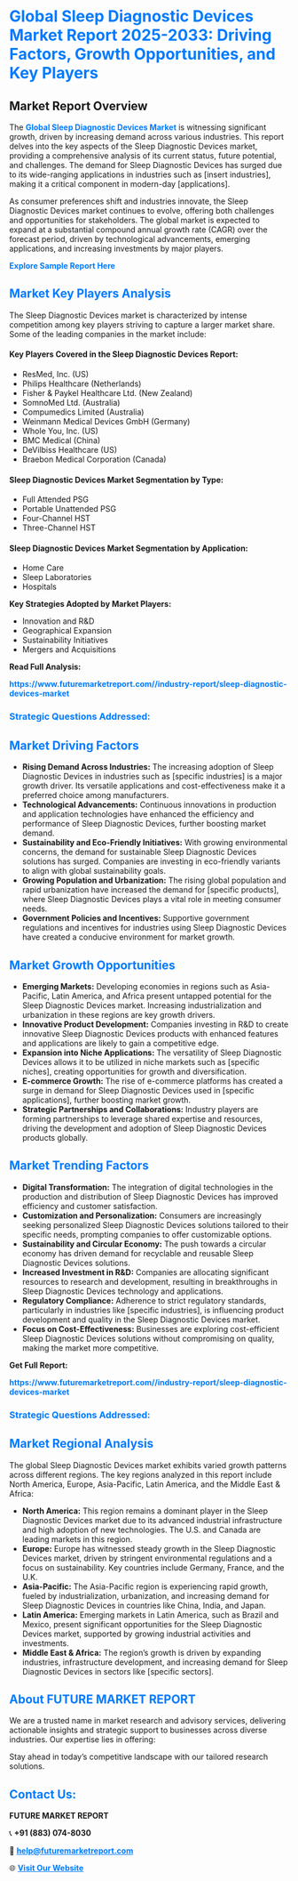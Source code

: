 <h1 style="color: #007BFF;">Global Sleep Diagnostic Devices Market Report 2025-2033: Driving Factors, Growth Opportunities, and Key Players</h1>

<section id="overview">
<h2>Market Report Overview</h2>
<p>The <a href="https://www.futuremarketreport.com//industry-report/sleep-diagnostic-devices-market" style="color: #007BFF; text-decoration: none;"><strong>Global Sleep Diagnostic Devices Market</strong></a> is witnessing significant growth, driven by increasing demand across various industries. This report delves into the key aspects of the Sleep Diagnostic Devices market, providing a comprehensive analysis of its current status, future potential, and challenges. The demand for Sleep Diagnostic Devices has surged due to its wide-ranging applications in industries such as [insert industries], making it a critical component in modern-day [applications].</p>
<p>As consumer preferences shift and industries innovate, the Sleep Diagnostic Devices market continues to evolve, offering both challenges and opportunities for stakeholders. The global market is expected to expand at a substantial compound annual growth rate (CAGR) over the forecast period, driven by technological advancements, emerging applications, and increasing investments by major players.</p>
</section>

<section id="overview">
<p><a href="https://www.futuremarketreport.com//request-sample/reportId=55588" style="color: #007BFF; text-decoration: none;"><strong>Explore Sample Report Here</strong></a></p>
</section>

<section id="key-players">
<h2 style="color: #007BFF;">Market Key Players Analysis</h2>
<p>The Sleep Diagnostic Devices market is characterized by intense competition among key players striving to capture a larger market share. Some of the leading companies in the market include:</p>
<h4>Key Players Covered in the Sleep Diagnostic Devices Report:</h4>
<ul><li>ResMed, Inc. (US)</li><li>Philips Healthcare (Netherlands)</li><li>Fisher &amp; Paykel Healthcare Ltd. (New Zealand)</li><li>SomnoMed Ltd. (Australia)</li><li>Compumedics Limited (Australia)</li><li>Weinmann Medical Devices GmbH (Germany)</li><li>Whole You, Inc. (US)</li><li>BMC Medical (China)</li><li>DeVilbiss Healthcare (US)</li><li>Braebon Medical Corporation (Canada)</li></ul>
<h4>Sleep Diagnostic Devices Market Segmentation by Type:</h4>
<ul><li>Full Attended PSG</li><li>Portable Unattended PSG</li><li>Four-Channel HST</li><li>Three-Channel HST</li></ul>

<h4>Sleep Diagnostic Devices Market Segmentation by Application:</h4>
<ul><li>Home Care</li><li>Sleep Laboratories</li><li>Hospitals</li></ul>
<p><strong>Key Strategies Adopted by Market Players:</strong></p>
<ul>
<li>Innovation and R&D</li>
<li>Geographical Expansion</li>
<li>Sustainability Initiatives</li>
<li>Mergers and Acquisitions</li>
</ul>
</section>

<section>
<p><strong>Read Full Analysis: </strong></p><a href="https://www.futuremarketreport.com//industry-report/sleep-diagnostic-devices-market" style="color: #007BFF; text-decoration: none;"><strong>https://www.futuremarketreport.com//industry-report/sleep-diagnostic-devices-market</strong></a>
<h3 style="color: #007BFF;">Strategic Questions Addressed:</h3>
</section>

<section id="driving-factors">
<h2 style="color: #007BFF;">Market Driving Factors</h2>
<ul>
<li><strong>Rising Demand Across Industries:</strong> The increasing adoption of Sleep Diagnostic Devices in industries such as [specific industries] is a major growth driver. Its versatile applications and cost-effectiveness make it a preferred choice among manufacturers.</li>
<li><strong>Technological Advancements:</strong> Continuous innovations in production and application technologies have enhanced the efficiency and performance of Sleep Diagnostic Devices, further boosting market demand.</li>
<li><strong>Sustainability and Eco-Friendly Initiatives:</strong> With growing environmental concerns, the demand for sustainable Sleep Diagnostic Devices solutions has surged. Companies are investing in eco-friendly variants to align with global sustainability goals.</li>
<li><strong>Growing Population and Urbanization:</strong> The rising global population and rapid urbanization have increased the demand for [specific products], where Sleep Diagnostic Devices plays a vital role in meeting consumer needs.</li>
<li><strong>Government Policies and Incentives:</strong> Supportive government regulations and incentives for industries using Sleep Diagnostic Devices have created a conducive environment for market growth.</li>
</ul>
</section>

<section id="growth-opportunities">
<h2 style="color: #007BFF;">Market Growth Opportunities</h2>
<ul>
<li><strong>Emerging Markets:</strong> Developing economies in regions such as Asia-Pacific, Latin America, and Africa present untapped potential for the Sleep Diagnostic Devices market. Increasing industrialization and urbanization in these regions are key growth drivers.</li>
<li><strong>Innovative Product Development:</strong> Companies investing in R&D to create innovative Sleep Diagnostic Devices products with enhanced features and applications are likely to gain a competitive edge.</li>
<li><strong>Expansion into Niche Applications:</strong> The versatility of Sleep Diagnostic Devices allows it to be utilized in niche markets such as [specific niches], creating opportunities for growth and diversification.</li>
<li><strong>E-commerce Growth:</strong> The rise of e-commerce platforms has created a surge in demand for Sleep Diagnostic Devices used in [specific applications], further boosting market growth.</li>
<li><strong>Strategic Partnerships and Collaborations:</strong> Industry players are forming partnerships to leverage shared expertise and resources, driving the development and adoption of Sleep Diagnostic Devices products globally.</li>
</ul>
</section>

<section id="trending-factors">
<h2 style="color: #007BFF;">Market Trending Factors</h2>
<ul>
<li><strong>Digital Transformation:</strong> The integration of digital technologies in the production and distribution of Sleep Diagnostic Devices has improved efficiency and customer satisfaction.</li>
<li><strong>Customization and Personalization:</strong> Consumers are increasingly seeking personalized Sleep Diagnostic Devices solutions tailored to their specific needs, prompting companies to offer customizable options.</li>
<li><strong>Sustainability and Circular Economy:</strong> The push towards a circular economy has driven demand for recyclable and reusable Sleep Diagnostic Devices solutions.</li>
<li><strong>Increased Investment in R&D:</strong> Companies are allocating significant resources to research and development, resulting in breakthroughs in Sleep Diagnostic Devices technology and applications.</li>
<li><strong>Regulatory Compliance:</strong> Adherence to strict regulatory standards, particularly in industries like [specific industries], is influencing product development and quality in the Sleep Diagnostic Devices market.</li>
<li><strong>Focus on Cost-Effectiveness:</strong> Businesses are exploring cost-efficient Sleep Diagnostic Devices solutions without compromising on quality, making the market more competitive.</li>
</ul>
</section>

<section>
<p><strong>Get Full Report: </strong></p><a href="https://www.futuremarketreport.com//industry-report/sleep-diagnostic-devices-market" style="color: #007BFF; text-decoration: none;"><strong>https://www.futuremarketreport.com//industry-report/sleep-diagnostic-devices-market</strong></a>
<h3 style="color: #007BFF;">Strategic Questions Addressed:</h3>
</section>


<section id="regional-analysis">
<h2 style="color: #007BFF;">Market Regional Analysis</h2>
<p>The global Sleep Diagnostic Devices market exhibits varied growth patterns across different regions. The key regions analyzed in this report include North America, Europe, Asia-Pacific, Latin America, and the Middle East & Africa:</p>
<ul>
<li><strong>North America:</strong> This region remains a dominant player in the Sleep Diagnostic Devices market due to its advanced industrial infrastructure and high adoption of new technologies. The U.S. and Canada are leading markets in this region.</li>
<li><strong>Europe:</strong> Europe has witnessed steady growth in the Sleep Diagnostic Devices market, driven by stringent environmental regulations and a focus on sustainability. Key countries include Germany, France, and the U.K.</li>
<li><strong>Asia-Pacific:</strong> The Asia-Pacific region is experiencing rapid growth, fueled by industrialization, urbanization, and increasing demand for Sleep Diagnostic Devices in countries like China, India, and Japan.</li>
<li><strong>Latin America:</strong> Emerging markets in Latin America, such as Brazil and Mexico, present significant opportunities for the Sleep Diagnostic Devices market, supported by growing industrial activities and investments.</li>
<li><strong>Middle East & Africa:</strong> The region’s growth is driven by expanding industries, infrastructure development, and increasing demand for Sleep Diagnostic Devices in sectors like [specific sectors].</li>
</ul>
</section>

<footer>
<h2 style="color: #007BFF;">About FUTURE MARKET REPORT</h2>
<p>We are a trusted name in market research and advisory services, delivering actionable insights and strategic support to businesses across diverse industries. Our expertise lies in offering:</p>

<p>Stay ahead in today’s competitive landscape with our tailored research solutions.</p>

<h2 style="color: #007BFF;">Contact Us:</h2>
<p><strong>FUTURE MARKET REPORT</strong></p>
<p>📞 <strong>+91 (883) 074-8030</strong></p>
<p>📧 <strong><a href="mailto:help@futuremarketreport.com" style="color: #007BFF;">help@futuremarketreport.com</a></strong></p>
<p>🌐 <strong><a href="https://www.futuremarketreport.com/" style="color: #007BFF;">Visit Our Website</a></strong></p>
</footer>